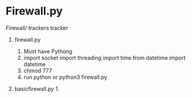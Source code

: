 # Firewall.py
Firewall/ trackers tracker
1. firewall.py
   1. Must have Pythong
   2. import socket
      import threading
      import time
      from datetime import datetime
   3. chmod 777
   4. run python or python3 firewall.py

2. basicfirewall.py
   1.
